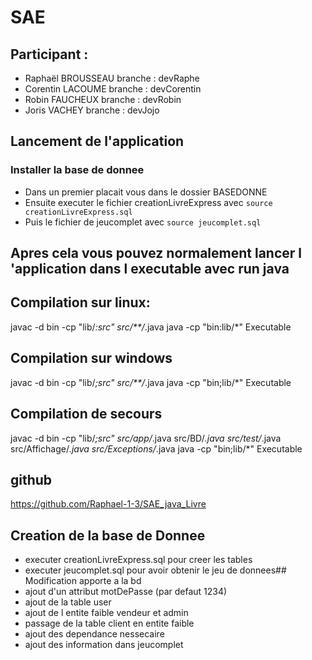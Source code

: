 # SAE 

## Participant :

- Raphaël BROUSSEAU branche : devRaphe
- Corentin LACOUME branche : devCorentin
- Robin FAUCHEUX branche : devRobin
- Joris VACHEY branche : devJojo

## Lancement de l'application

### Installer la base de donnee

- Dans un premier placait vous dans le dossier BASEDONNE
- Ensuite executer le fichier creationLivreExpress avec ``source creationLivreExpress.sql``
- Puis le fichier de jeucomplet avec ``source jeucomplet.sql``

## Apres cela vous pouvez normalement lancer l 'application dans l executable avec run java

## Compilation  sur linux: 

javac -d bin -cp "lib/*:src" src/**/*.java
java -cp "bin:lib/*" Executable

## Compilation sur windows 

javac -d bin -cp "lib/*;src" src/**/*.java
java -cp "bin;lib/*" Executable

## Compilation de secours 
javac -d bin -cp "lib/*;src" src/app/*.java src/BD/*.java src/test/*.java src/Affichage/*.java src/Exceptions/*.java 
java -cp "bin;lib/*" Executable
## github

https://github.com/Raphael-1-3/SAE_java_Livre

## Creation de la base de Donnee 
- executer creationLivreExpress.sql pour creer les tables
- executer jeucomplet.sql pour avoir obtenir le jeu de donnees## Modification apporte a la bd
- ajout d'un attribut motDePasse (par defaut 1234)
- ajout de la table user
- ajout de l entite faible vendeur et admin
- passage de la table client en entite faible
- ajout des dependance nessecaire 
- ajout des information dans jeucomplet